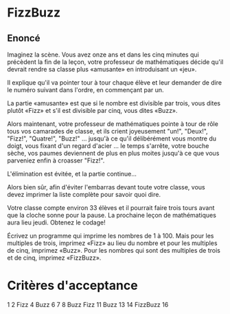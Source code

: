 # FizzBuzz

## Enoncé

Imaginez la scène. 
Vous avez onze ans et dans les cinq minutes qui précèdent la fin de la leçon, votre professeur de mathématiques décide qu'il devrait rendre sa classe plus «amusante» en introduisant un «jeu». 

Il explique qu'il va pointer tour à tour chaque élève et leur demander de dire le numéro suivant dans l'ordre, en commençant par un. 

La partie «amusante» est que si le nombre est divisible par trois, vous dites plutôt «Fizz» et s'il est divisible par cinq, vous dites «Buzz». 

Alors maintenant, votre professeur de mathématiques pointe à tour de rôle tous vos camarades de classe, et ils crient joyeusement "un!", "Deux!", "Fizz!", "Quatre!", "Buzz!" ... jusqu'à ce qu'il délibérément vous montre du doigt, vous fixant d'un regard d'acier ... le temps s'arrête, votre bouche sèche, vos paumes deviennent de plus en plus moites jusqu'à ce que vous parveniez enfin à croasser "Fizz!". 

L'élimination est évitée, et la partie continue...

Alors bien sûr, afin d'éviter l'embarras devant toute votre classe, vous devez imprimer la liste complète pour savoir quoi dire. 

Votre classe compte environ 33 élèves et il pourrait faire trois tours avant que la cloche sonne pour la pause. La prochaine leçon de mathématiques aura lieu jeudi. Obtenez le codage!

Écrivez un programme qui imprime les nombres de 1 à 100. Mais pour les multiples de trois, imprimez «Fizz» au lieu du nombre et pour les multiples de cinq, imprimez «Buzz». Pour les nombres qui sont des multiples de trois et de cinq, imprimez «FizzBuzz».


# Critères d'acceptance
1
2
Fizz
4
Buzz
6
7
8
Buzz
Fizz
11
Buzz
13
14
FizzBuzz
16
